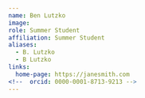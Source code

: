 ```yaml
---
name: Ben Lutzko
image: 
role: Summer Student
affiliation: Summer Student
aliases:
  - B. Lutzko
  - B Lutzko
links:
  home-page: https://janesmith.com
<!--  orcid: 0000-0001-8713-9213 -->
---
```

